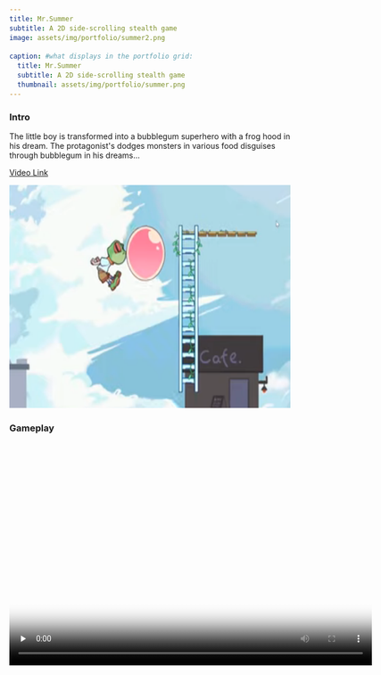 ```yaml
---
title: Mr.Summer
subtitle: A 2D side-scrolling stealth game
image: assets/img/portfolio/summer2.png

caption: #what displays in the portfolio grid:
  title: Mr.Summer
  subtitle: A 2D side-scrolling stealth game
  thumbnail: assets/img/portfolio/summer.png
---
```


### Intro

The little boy is transformed into a bubblegum superhero with a frog hood in his dream. The protagonist's dodges monsters in various food disguises through bubblegum in his dreams...

[Video Link](https://www.youtube.com/watch?v=SvDdfmbks88)

<p align="center">
  <img width="650" height="400" src="../assets/img/portfolio/summer3.png" alt="summer">
</p>


### Gameplay

<video width="650" height="400" id="video" controls="" preload="none" poster="summer"> 
      <source id="mp4" src="../assets/video/summer.mp4" type="video/mp4">
</videos>
